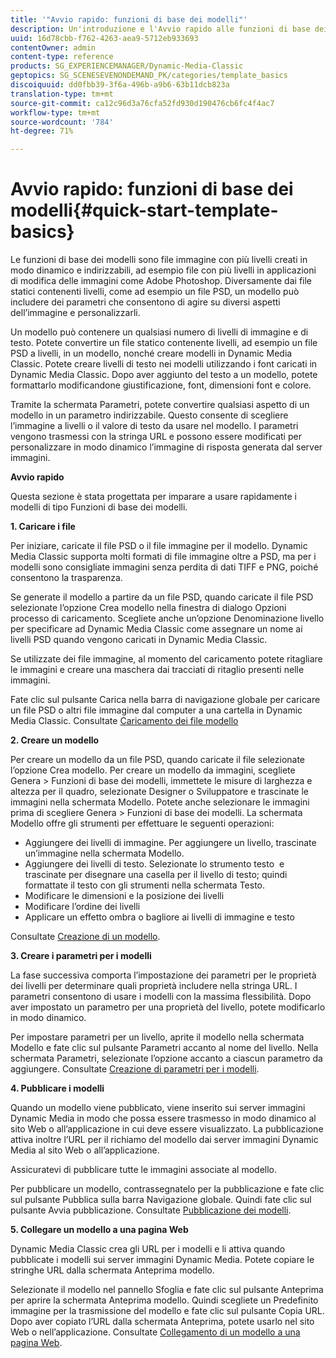 ```yaml
---
title: '"Avvio rapido: funzioni di base dei modelli"'
description: Un'introduzione e l'Avvio rapido alle funzioni di base dei modelli consentono di iniziare a usare le funzioni più rapidamente.
uuid: 16d78cbb-f762-4263-aea9-5712eb933693
contentOwner: admin
content-type: reference
products: SG_EXPERIENCEMANAGER/Dynamic-Media-Classic
geptopics: SG_SCENESEVENONDEMAND_PK/categories/template_basics
discoiquuid: dd0fbb39-3f6a-496b-a9b6-63b11dcb823a
translation-type: tm+mt
source-git-commit: ca12c96d3a76cfa52fd930d190476cb6fc4f4ac7
workflow-type: tm+mt
source-wordcount: '784'
ht-degree: 71%

---
```



# Avvio rapido: funzioni di base dei modelli{#quick-start-template-basics}

Le funzioni di base dei modelli sono file immagine con più livelli creati in modo dinamico e indirizzabili, ad esempio file con più livelli in applicazioni di modifica delle immagini come  Adobe Photoshop. Diversamente dai file statici contenenti livelli, come ad esempio un file PSD, un modello può includere dei parametri che consentono di agire su diversi aspetti dell’immagine e personalizzarli.

Un modello può contenere un qualsiasi numero di livelli di immagine e di testo. Potete convertire un file statico contenente livelli, ad esempio un file PSD a livelli, in un modello, nonché creare modelli in Dynamic Media Classic. Potete creare livelli di testo nei modelli utilizzando i font caricati in Dynamic Media Classic. Dopo aver aggiunto del testo a un modello, potete formattarlo modificandone giustificazione, font, dimensioni font e colore.

Tramite la schermata Parametri, potete convertire qualsiasi aspetto di un modello in un parametro indirizzabile. Questo consente di scegliere l’immagine a livelli o il valore di testo da usare nel modello. I parametri vengono trasmessi con la stringa URL e possono essere modificati per personalizzare in modo dinamico l’immagine di risposta generata dal server immagini.

**Avvio rapido**

Questa sezione è stata progettata per imparare a usare rapidamente i modelli di tipo Funzioni di base dei modelli.

**1. Caricare i file**

Per iniziare, caricate il file PSD o il file immagine per il modello. Dynamic Media Classic supporta molti formati di file immagine oltre a PSD, ma per i modelli sono consigliate immagini senza perdita di dati TIFF e PNG, poiché consentono la trasparenza.

Se generate il modello a partire da un file PSD, quando caricate il file PSD selezionate l’opzione Crea modello nella finestra di dialogo Opzioni processo di caricamento. Scegliete anche un’opzione Denominazione livello per specificare ad Dynamic Media Classic come assegnare un nome ai livelli PSD quando vengono caricati in Dynamic Media Classic.

Se utilizzate dei file immagine, al momento del caricamento potete ritagliare le immagini e creare una maschera dai tracciati di ritaglio presenti nelle immagini.

Fate clic sul pulsante Carica nella barra di navigazione globale per caricare un file PSD o altri file immagine dal computer a una cartella in Dynamic Media Classic. Consultate [Caricamento dei file modello](uploading-template-files.md#uploading_template_files)

**2. Creare un modello**

Per creare un modello da un file PSD, quando caricate il file selezionate l’opzione Crea modello. Per creare un modello da immagini, scegliete Genera > Funzioni di base dei modelli, immettete le misure di larghezza e altezza per il quadro, selezionate Designer o Sviluppatore e trascinate le immagini nella schermata Modello. Potete anche selezionare le immagini prima di scegliere Genera > Funzioni di base dei modelli. La schermata Modello offre gli strumenti per effettuare le seguenti operazioni:

* Aggiungere dei livelli di immagine. Per aggiungere un livello, trascinate un’immagine nella schermata Modello.
* Aggiungere dei livelli di testo. Selezionate lo strumento testo  e trascinate per disegnare una casella per il livello di testo; quindi formattate il testo con gli strumenti nella schermata Testo.
* Modificare le dimensioni e la posizione dei livelli
* Modificare l’ordine dei livelli
* Applicare un effetto ombra o bagliore ai livelli di immagine e testo

Consultate [Creazione di un modello](creating-template.md#creating_a_template).

**3. Creare i parametri per i modelli**

La fase successiva comporta l’impostazione dei parametri per le proprietà dei livelli per determinare quali proprietà includere nella stringa URL. I parametri consentono di usare i modelli con la massima flessibilità. Dopo aver impostato un parametro per una proprietà del livello, potete modificarlo in modo dinamico.

Per impostare parametri per un livello, aprite il modello nella schermata Modello e fate clic sul pulsante Parametri accanto al nome del livello. Nella schermata Parametri, selezionate l’opzione accanto a ciascun parametro da aggiungere. Consultate [Creazione di parametri per i modelli](creating-template-parameters.md#creating_template_parameters).

**4. Pubblicare i modelli**

Quando un modello viene pubblicato, viene inserito sui server immagini Dynamic Media in modo che possa essere trasmesso in modo dinamico al sito Web o all’applicazione in cui deve essere visualizzato. La pubblicazione attiva inoltre l’URL per il richiamo del modello dai server immagini Dynamic Media al sito Web o all’applicazione.

Assicuratevi di pubblicare tutte le immagini associate al modello.

Per pubblicare un modello, contrassegnatelo per la pubblicazione e fate clic sul pulsante Pubblica sulla barra Navigazione globale. Quindi fate clic sul pulsante Avvia pubblicazione. Consultate [Pubblicazione dei modelli](publishing-templates.md#publishing_templates).

**5. Collegare un modello a una pagina Web**

Dynamic Media Classic crea gli URL per i modelli e li attiva quando pubblicate i modelli sui server immagini Dynamic Media. Potete copiare le stringhe URL dalla schermata Anteprima modello.

Selezionate il modello nel pannello Sfoglia e fate clic sul pulsante Anteprima per aprire la schermata Anteprima modello. Quindi scegliete un Predefinito immagine per la trasmissione del modello e fate clic sul pulsante Copia URL. Dopo aver copiato l’URL dalla schermata Anteprima, potete usarlo nel sito Web o nell’applicazione. Consultate [Collegamento di un modello a una pagina Web](linking-template-web-page.md#linking_a_template_to_a_web_page).
